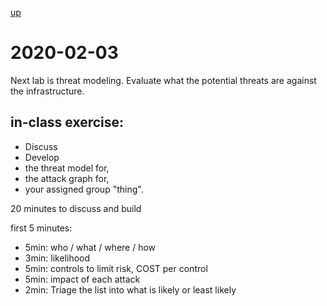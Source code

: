 [up](./index.md)

# 2020-02-03

Next lab is threat modeling. Evaluate what the potential threats are against the infrastructure.

## in-class exercise:

- Discuss
- Develop
- the threat model for,
- the attack graph for,
- your assigned group "thing".

20 minutes to discuss and build

first 5 minutes:

- 5min: who / what / where / how
- 3min: likelihood
- 5min: controls to limit risk, COST per control
- 5min: impact of each attack
- 2min: Triage the list into what is likely or least likely
